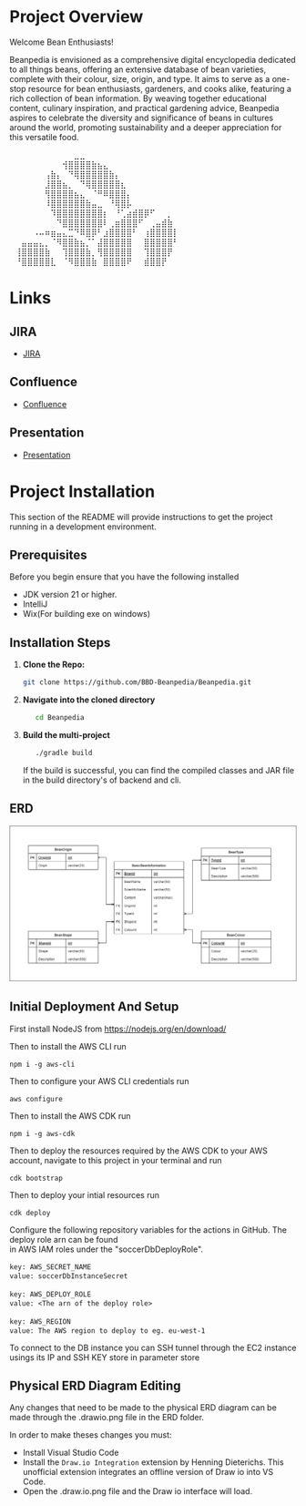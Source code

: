 # Project Overview
Welcome Bean Enthusiasts!

Beanpedia is envisioned as a comprehensive digital encyclopedia dedicated to all things beans, offering an extensive database of bean varieties, complete with their colour, size, origin, and type. It aims to serve as a one-stop resource for bean enthusiasts, gardeners, and cooks alike, featuring a rich collection of bean information. By weaving together educational content, culinary inspiration, and practical gardening advice, Beanpedia aspires to celebrate the diversity and significance of beans in cultures around the world, promoting sustainability and a deeper appreciation for this versatile food.

⠀⠀⠀⠀⠀⠀⠀⠀⠀⠀⠀⣀⣀⠀⠀⠀⠀⠀⠀⠀⠀⠀⠀⠀⠀⠀⠀⠀⠀⠀
⠀⠀⠀⠀⠀⠀⠀⠀⠀⢺⣿⣿⣿⣿⣷⣦⣄⠀⠀⠀⠀⠀⠀⠀⠀⠀⠀⠀⠀⠀
⠀⠀⠀⠀⠀⠀⢠⣷⡄⠀⠙⢿⣿⣿⣿⣿⣿⣷⡄⠀⠀⠀⠀⠀⠀⠀⠀⠀⠀⠀
⠀⠀⠀⠀⠀⠀⣸⣿⣿⣦⡀⠀⠙⢿⣿⣿⣿⣿⣿⣆⠀⠀⠀⠀⠀⠀⠀⠀⠀⠀
⠀⠀⠀⠀⠀⠀⢻⣿⣿⣿⣿⣦⣄⠀⠈⠛⠿⣿⣿⣿⡄⠀⠀⠀⠀⠀⠀⠀⠀⠀
⠀⠀⠀⠀⠀⠀⠸⣿⣿⣿⣿⣿⣿⣷⣤⣀⠀⠘⢿⣿⡧⠀⠀⠀⠀⠀⠀⠀⠀⠀
⠀⠀⠀⠀⠀⠀⠀⠹⣿⣿⣿⣿⣿⣿⣿⣿⡆⠀⠘⢁⣴⣾⣿⡿⠋⠀⠀⡀⠀⠀
⠀⠀⠀⠀⠀⠀⠀⠀⠙⣿⣿⣿⣿⣿⣿⣿⠇⢀⣶⣿⣿⣿⠋⠀⢀⣤⣾⣷⠀⠀
⠀⠀⠀⠀⠠⠤⠶⣶⣤⣄⣉⠙⠿⣿⡿⠃⣰⣿⣿⣿⣿⠃⠀⢰⣿⣿⣿⣿⡇⠀
⠀⠀⣤⣤⣤⣄⡀⠈⠻⣿⣿⣷⣦⡈⠁⣼⣿⣿⣿⣿⣿⠀⠀⣿⣿⣿⣿⣿⠃⠀
⠀⢸⣿⣿⣿⣿⣷⠀⠀⢹⣿⣿⣿⣷⡀⢻⣿⣿⣿⣿⣿⠀⠀⢹⣿⣿⣿⡟⠀⠀
⠀⠘⣿⣿⣿⣿⣿⣇⠀⠈⠻⣿⣿⣿⣷⠀⣿⣿⣿⣿⠟⠀⠀⣾⣿⣿⡟⠀⠀⠀

# Links
## JIRA
- [JIRA]([https://www.google.com](https://beanpedia.atlassian.net/jira/software/projects/BEAN/boards/1))

## Confluence
- [Confluence](https://beanpedia.atlassian.net/wiki/spaces/BEAN)

## Presentation
- [Presentation](https://www.canva.com/design/DAF_Xy_Zv_E/RjFjgamVQ2NJu78pKLgaAg/edit)

# Project Installation

This section of the README will provide instructions to get the project running in a development environment.

## Prerequisites

Before you begin ensure that you have the following installed

- JDK version 21 or higher.
- IntelliJ
- Wix(For building exe on windows)

## Installation Steps

1. **Clone the Repo:**

    ```bash
    git clone https://github.com/BBD-Beanpedia/Beanpedia.git
    ```

2. **Navigate into the cloned directory**
   ```bash
      cd Beanpedia
   ```

3. **Build the multi-project**
   ```bash 
      ./gradle build
   ```
   If the build is successful, you can find the compiled classes and JAR file in the build directory's of backend and cli.

## ERD

![Example Image](./ERD/BRD.drawio.png)

## Initial Deployment And Setup

First install NodeJS from https://nodejs.org/en/download/

Then to install the AWS CLI run

 ``` 
 npm i -g aws-cli 
 ```  

Then to configure your AWS CLI credentials run

 ```
 aws configure 
```   

Then to install the AWS CDK run

```  
npm i -g aws-cdk  
```  

Then to deploy the resources required by the AWS CDK to your AWS account, navigate to this project in your terminal and
run

```  
cdk bootstrap  
```

Then to deploy your intial resources run

```
cdk deploy
```

Configure the following repository variables for the actions in GitHub. The deploy role arn can be found  
in AWS IAM roles under the "soccerDbDeployRole".

```  
key: AWS_SECRET_NAME  
value: soccerDbInstanceSecret  
  
key: AWS_DEPLOY_ROLE  
value: <The arn of the deploy role>  
  
key: AWS_REGION  
value: The AWS region to deploy to eg. eu-west-1  
```

To connect to the DB instance  you can SSH tunnel through the EC2 instance usings its IP and SSH KEY store in parameter store

## Physical ERD Diagram Editing

Any changes that need to be made to the physical ERD diagram can be made through the .drawio.png file in the ERD folder.

In order to make theses changes you must:

- Install Visual Studio Code
- Install the `Draw.io Integration` extension by Henning Dieterichs. This unofficial extension integrates an offline version of Draw io into VS Code.
- Open the .draw.io.png file and the Draw io interface will load.
